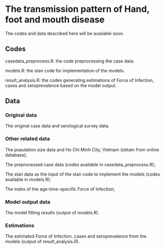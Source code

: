 # The transmission pattern of Hand, foot and mouth disease 
The codes and data described here will be available soon.

## Codes
casedata_preprocess.R: the code preprocessing the case data.

models.R: the stan code for implementation of the models.

result_analysis.R: the codes generating estimations of Force of Infection, cases and seroprevalence based on the model output.

## Data
### Original data
The original case data and serological survey data.

### Other related data
The population size data and Ho Chi Minh City, Vietnam (obtain from online database);

The preprocessed case data (codes available in casedata_preprocess.R);

The stan data as the input of the stan code to implement the models (codes available in models.R);

The index of the age-time-specific Force of Infection;

### Model output data
The model fitting results (output of models.R).

### Estimations
The estimated Force of Infection, cases and seroprevalence from the models (output of result_analysis.R).
